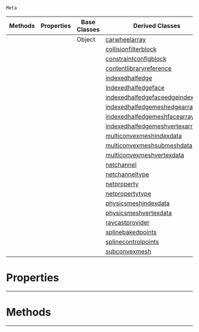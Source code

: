  `Meta`

|Methods|Properties|Base Classes|Derived Classes|
|---|---|---|---|
| | |Object|[carwheelarray](https://github.com/dragonCASTjosh/PlasmaDocs/blob/master/code_reference/class_reference/carwheelarray.markdown)|
| | | |[collisionfilterblock](https://github.com/dragonCASTjosh/PlasmaDocs/blob/master/code_reference/class_reference/collisionfilterblock.markdown)|
| | | |[constraintconfigblock](https://github.com/dragonCASTjosh/PlasmaDocs/blob/master/code_reference/class_reference/constraintconfigblock.markdown)|
| | | |[contentlibraryreference](https://github.com/dragonCASTjosh/PlasmaDocs/blob/master/code_reference/class_reference/contentlibraryreference.markdown)|
| | | |[indexedhalfedge](https://github.com/dragonCASTjosh/PlasmaDocs/blob/master/code_reference/class_reference/indexedhalfedge.markdown)|
| | | |[indexedhalfedgeface](https://github.com/dragonCASTjosh/PlasmaDocs/blob/master/code_reference/class_reference/indexedhalfedgeface.markdown)|
| | | |[indexedhalfedgefaceedgeindexarray](https://github.com/dragonCASTjosh/PlasmaDocs/blob/master/code_reference/class_reference/indexedhalfedgefaceedgeindexarray.markdown)|
| | | |[indexedhalfedgemeshedgearray](https://github.com/dragonCASTjosh/PlasmaDocs/blob/master/code_reference/class_reference/indexedhalfedgemeshedgearray.markdown)|
| | | |[indexedhalfedgemeshfacearray](https://github.com/dragonCASTjosh/PlasmaDocs/blob/master/code_reference/class_reference/indexedhalfedgemeshfacearray.markdown)|
| | | |[indexedhalfedgemeshvertexarray](https://github.com/dragonCASTjosh/PlasmaDocs/blob/master/code_reference/class_reference/indexedhalfedgemeshvertexarray.markdown)|
| | | |[multiconvexmeshindexdata](https://github.com/dragonCASTjosh/PlasmaDocs/blob/master/code_reference/class_reference/multiconvexmeshindexdata.markdown)|
| | | |[multiconvexmeshsubmeshdata](https://github.com/dragonCASTjosh/PlasmaDocs/blob/master/code_reference/class_reference/multiconvexmeshsubmeshdata.markdown)|
| | | |[multiconvexmeshvertexdata](https://github.com/dragonCASTjosh/PlasmaDocs/blob/master/code_reference/class_reference/multiconvexmeshvertexdata.markdown)|
| | | |[netchannel](https://github.com/dragonCASTjosh/PlasmaDocs/blob/master/code_reference/class_reference/netchannel.markdown)|
| | | |[netchanneltype](https://github.com/dragonCASTjosh/PlasmaDocs/blob/master/code_reference/class_reference/netchanneltype.markdown)|
| | | |[netproperty](https://github.com/dragonCASTjosh/PlasmaDocs/blob/master/code_reference/class_reference/netproperty.markdown)|
| | | |[netpropertytype](https://github.com/dragonCASTjosh/PlasmaDocs/blob/master/code_reference/class_reference/netpropertytype.markdown)|
| | | |[physicsmeshindexdata](https://github.com/dragonCASTjosh/PlasmaDocs/blob/master/code_reference/class_reference/physicsmeshindexdata.markdown)|
| | | |[physicsmeshvertexdata](https://github.com/dragonCASTjosh/PlasmaDocs/blob/master/code_reference/class_reference/physicsmeshvertexdata.markdown)|
| | | |[raycastprovider](https://github.com/dragonCASTjosh/PlasmaDocs/blob/master/code_reference/class_reference/raycastprovider.markdown)|
| | | |[splinebakedpoints](https://github.com/dragonCASTjosh/PlasmaDocs/blob/master/code_reference/class_reference/splinebakedpoints.markdown)|
| | | |[splinecontrolpoints](https://github.com/dragonCASTjosh/PlasmaDocs/blob/master/code_reference/class_reference/splinecontrolpoints.markdown)|
| | | |[subconvexmesh](https://github.com/dragonCASTjosh/PlasmaDocs/blob/master/code_reference/class_reference/subconvexmesh.markdown)|


 #  Properties


---  
 #  Methods


---  
 

 